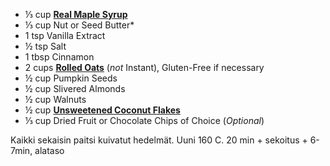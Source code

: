 - ⅓ cup **[Real Maple Syrup](https://amzn.to/2RBpRRS)**
- ⅓ cup Nut or Seed Butter*
- 1 tsp Vanilla Extract
- ½ tsp Salt
- 1 tbsp Cinnamon
- 2 cups **[Rolled Oats](https://amzn.to/2CZ7VII)** (_not_ Instant), Gluten-Free if necessary
- ½ cup Pumpkin Seeds
- ½ cup Slivered Almonds
- ½ cup Walnuts
- ½ cup **[Unsweetened Coconut Flakes](https://amzn.to/2RHzcr6)**
- ⅓ cup Dried Fruit or Chocolate Chips of Choice (_Optional_)

Kaikki sekaisin paitsi kuivatut hedelmät. Uuni 160 C. 20 min + sekoitus + 6-7min, alataso